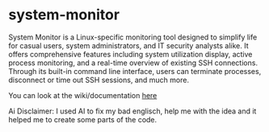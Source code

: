 # system-monitor

System Monitor is a Linux-specific monitoring tool designed to simplify life for casual users, system administrators, and IT security analysts alike. It offers comprehensive features including system utilization display, active process monitoring, and a real-time overview of existing SSH connections. Through its built-in command line interface, users can terminate processes, disconnect or time out SSH sessions, and much more.

You can look at the wiki/documentation [here](https://github.com/Ivole32/system-monitor/wiki)

Ai Disclaimer:
I used AI to fix my bad englisch, help me with the idea and it helped me to create some parts of the code.
